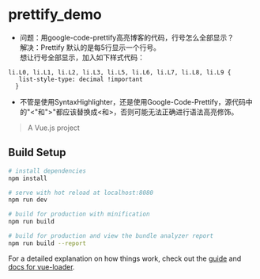 # prettify_demo

* 问题：用google-code-prettify高亮博客的代码，行号怎么全部显示？  
解决：Prettify 默认的是每5行显示一个行号。  
想让行号全部显示，加入如下样式代码：
```
li.L0, li.L1, li.L2, li.L3, li.L5, li.L6, li.L7, li.L8, li.L9 {
   list-style-type: decimal !important
  }
```

* 不管是使用SyntaxHighlighter，还是使用Google-Code-Prettify，源代码中的"<"和">"都应该替换成&lt;和&gt;，否则可能无法正确进行语法高亮修饰。

> A Vue.js project

## Build Setup

``` bash
# install dependencies
npm install

# serve with hot reload at localhost:8080
npm run dev

# build for production with minification
npm run build

# build for production and view the bundle analyzer report
npm run build --report
```

For a detailed explanation on how things work, check out the [guide](http://vuejs-templates.github.io/webpack/) and [docs for vue-loader](http://vuejs.github.io/vue-loader).
